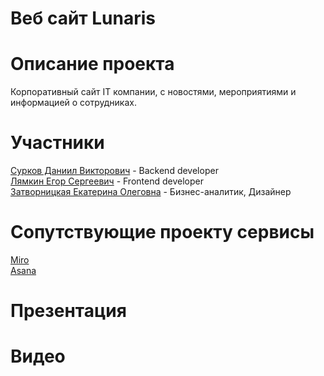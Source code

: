 # Веб сайт Lunaris
# Описание проекта 
Корпоративный сайт IT компании, с новостями, мероприятиями и информацией о сотрудниках.
# Участники
[Сурков Даниил Викторович](https://github.com/Zip-pacet?tab=repositories) - Backend developer <br>
[Лямкин Егор Сергеевич](https://github.com/4Bul04kka) - Frontend developer <br>
[Затворницкая Екатерина Олеговна](https://github.com/ezatvornitskaya) - Бизнес-аналитик, Дизайнер
# Сопутствующие проекту сервисы
[Miro](https://miro.com/welcomeonboard/VTZyTkhHdzF1ZU9Td0RHWTJFdnlJNVQya3pKZDFDUFZFalNCaHlCbGRDMmRpVW9pMHpBUlZ2SFN3ZHJNMlFnOHwzNDU4NzY0NTc5ODI2MjQyMTYxfDI=?share_link_id=320428342847) <br>
[Asana](https://app.asana.com/0/1206644220986758/1206644039498109)
# Презентация 

# Видео

